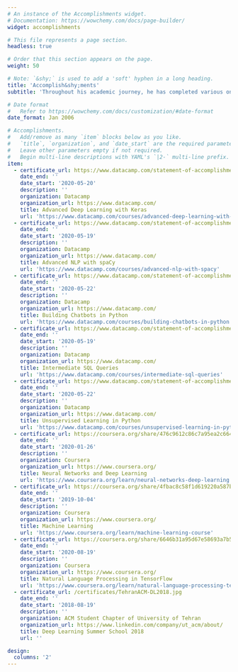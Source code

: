 ```yaml
---
# An instance of the Accomplishments widget.
# Documentation: https://wowchemy.com/docs/page-builder/
widget: accomplishments

# This file represents a page section.
headless: true

# Order that this section appears on the page.
weight: 50

# Note: `&shy;` is used to add a 'soft' hyphen in a long heading.
title: 'Accomplish&shy;ments'
subtitle: 'Throughout his academic journey, he has completed various online courses. However, in recent years, he has been relying on several learning resources, such as Youtube videos, online articles, academic papers, and books, to acquire knowledge.'

# Date format
#   Refer to https://wowchemy.com/docs/customization/#date-format
date_format: Jan 2006

# Accomplishments.
#   Add/remove as many `item` blocks below as you like.
#   `title`, `organization`, and `date_start` are the required parameters.
#   Leave other parameters empty if not required.
#   Begin multi-line descriptions with YAML's `|2-` multi-line prefix.
item:
  - certificate_url: https://www.datacamp.com/statement-of-accomplishment/course/4389bdc774ab59ade0def7da9f609cfceb881109
    date_end: ''
    date_start: '2020-05-20'
    description: ''
    organization: Datacamp
    organization_url: https://www.datacamp.com/
    title: Advanced Deep Learning with Keras
    url: 'https://www.datacamp.com/courses/advanced-deep-learning-with-keras'
  - certificate_url: https://www.datacamp.com/statement-of-accomplishment/course/12db179235e0a2e5bb56c15ba688c6bfe76bfd1a
    date_end: ''
    date_start: '2020-05-19'
    description: ''
    organization: Datacamp
    organization_url: https://www.datacamp.com/
    title: Advanced NLP with spaCy
    url: 'https://www.datacamp.com/courses/advanced-nlp-with-spacy'
  - certificate_url: https://www.datacamp.com/statement-of-accomplishment/course/beb4b8d1d06f3ad446c82b3201789c9ff5ce0045
    date_end: ''
    date_start: '2020-05-22'
    description: ''
    organization: Datacamp
    organization_url: https://www.datacamp.com/
    title: Building Chatbots in Python
    url: 'https://www.datacamp.com/courses/building-chatbots-in-python'
  - certificate_url: https://www.datacamp.com/statement-of-accomplishment/course/2571ec005fe02237d768bae659c6a18be11e94a5
    date_end: ''
    date_start: '2020-05-19'
    description: ''
    organization: Datacamp
    organization_url: https://www.datacamp.com/
    title: Intermediate SQL Queries
    url: 'https://www.datacamp.com/courses/intermediate-sql-queries'
  - certificate_url: https://www.datacamp.com/statement-of-accomplishment/course/f3b03b3f62d486a5697b54e4c244d3733f3904c0
    date_end: ''
    date_start: '2020-05-22'
    description: ''
    organization: Datacamp
    organization_url: https://www.datacamp.com/
    title: Unsupervised Learning in Python
    url: 'https://www.datacamp.com/courses/unsupervised-learning-in-python'
  - certificate_url: https://coursera.org/share/476c9612c86c7a95ea2c66407bf27727
    date_end: ''
    date_start: '2020-01-26'
    description: ''
    organization: Coursera
    organization_url: https://www.coursera.org/
    title: Neural Networks and Deep Learning
    url: 'https://www.coursera.org/learn/neural-networks-deep-learning'
  - certificate_url: https://coursera.org/share/4fbac8c58f1d619220a587b34af80d16
    date_end: ''
    date_start: '2019-10-04'
    description: ''
    organization: Coursera
    organization_url: https://www.coursera.org/
    title: Machine Learning
    url: 'https://www.coursera.org/learn/machine-learning-course'
  - certificate_url: https://coursera.org/share/6646b31a95d67e58693a7b51f6477a03
    date_end: ''
    date_start: '2020-08-19'
    description: ''
    organization: Coursera
    organization_url: https://www.coursera.org/
    title: Natural Language Processing in TensorFlow
    url: 'https://www.coursera.org/learn/natural-language-processing-tensorflow'
  - certificate_url: /certificates/TehranACM-DL2018.jpg
    date_end: ''
    date_start: '2018-08-19'
    description: ''
    organization: ACM Student Chapter of University of Tehran
    organization_url: https://www.linkedin.com/company/ut_acm/about/
    title: Deep Learning Summer School 2018
    url: ''

design:
  columns: '2'
---
```


